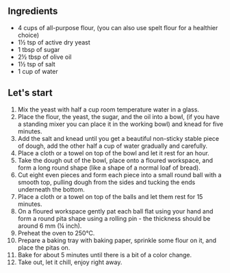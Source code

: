 ## Ingredients

- 4 cups of all-purpose flour, (you can also use spelt flour for a healthier choice)
- 1½ tsp of active dry yeast
- 1 tbsp of sugar
- 2½ tbsp of olive oil
- 1½ tsp of salt
- 1 cup of water

## Let's start

1. Mix the yeast with half a cup room temperature water in a glass.
2. Place the flour, the yeast, the sugar, and the oil into a bowl, (if you have a standing mixer you can place it in the working bowl) and knead for five minutes.
3. Add the salt and knead until you get a beautiful non-sticky stable piece of dough, add the other half a cup of water gradually and carefully.
4. Place a cloth or a towel on top of the bowl and let it rest for an hour.
5. Take the dough out of the bowl, place onto a floured workspace, and form a long round shape (like a shape of a normal loaf of bread).
6. Cut eight even pieces and form each piece into a small round ball with a smooth top, pulling dough from the sides and tucking the ends underneath the bottom.
7. Place a cloth or a towel on top of the balls and let them rest for 15 minutes.
8. On a floured workspace gently pat each ball flat using your hand and form a round pita shape using a rolling pin - the thickness should be around 6 mm (¼ inch).
9. Preheat the oven to 250℃.
10. Prepare a baking tray with baking paper, sprinkle some flour on it, and place the pitas on.
11. Bake for about 5 minutes until there is a bit of a color change.
12. Take out, let it chill, enjoy right away.
